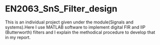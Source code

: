 # EN2063_SnS_Filter_design
This is an individual project given under the module(Signals and systems).Here I use MATLAB software to implement digital FIR and IIP (Butterworth) filters and I explain the methodical procedure to develop that in my report.
